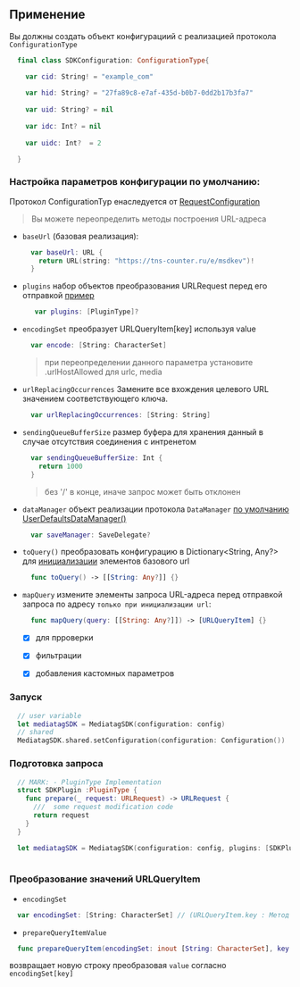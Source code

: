 
## Применение

Вы должны создать объект конфигурациий с реализацией протокола `ConfigurationType`

  ```swift
    final class SDKConfiguration: ConfigurationType{

      var cid: String! = "example_com"
      
      var hid: String? = "27fa89c8-e7af-435d-b0b7-0dd2b17b3fa7"
      
      var uid: String? = nil
      
      var idc: Int? = nil
      
      var uidc: Int?  = 2

    }
  ```
### Настройка параметров конфигурации по умолчанию:
Протокол ConfigurationTyp eнаследуется от [RequestConfiguration](./models/Configuration.swift)
> Вы можете переопределить методы построения URL-адреса

- `baseUrl` (базовая реализация):
  ```swift
    var baseUrl: URL {
      return URL(string: "https://tns-counter.ru/e/msdkev")!
    }
  ```

- `plugins`
  набор объектов преобразования URLRequest перед его отправкой [пример](/#подготовка-запроса)
  ```swift
     var plugins: [PluginType]?
  ```

- `encodingSet`
  преобразует URLQueryItem[key] используя value
  ```swift
    var encode: [String: CharacterSet]
  ```
  > при переопределении данного параметра установите .urlHostAllowed для urlc, media

- `urlReplacingOccurrences`
  Замените все вхождения целевого URL значением соответствующего ключа.
  ```swift
    var urlReplacingOccurrences: [String: String]
  ```

- `sendingQueueBufferSize`
  размер буфера для хранения данный в случае отсутствия соединения с интренетом
  ```swift
    var sendingQueueBufferSize: Int {
      return 1000
    }
  ```
  >  без '/' в конце, иначе запрос может быть отклонен

- `dataManager` 
  объект реализации протокола `DataManager` [по умолчанию UserDefaultsDataManager()](./UserDefaultsDataManager.swift)
  ```swift
    var saveManager: SaveDelegate?
  ```

- `toQuery()` 
  преобразовать конфигурацию в Dictionary<String, Any?> для [инициализации](./../#Проверка-базовых-аттрибутов) элементов базового url
  ```swift
    func toQuery() -> [[String: Any?]] {}
  ```

- `mapQuery` 
  измените элементы запроса URL-адреса перед отправкой запроса по адресу `только при инициализации url`:
  ```swift
    func mapQuery(query: [[String: Any?]]) -> [URLQueryItem] {}
  ```
   - [x] для прроверки
   - [x] фильтрации
   - [x] добавления кастомных параметров
   

### Запуск
```swift
  // user variable 
  let mediatagSDK = MediatagSDK(configuration: config)
  // shared 
  MediatagSDK.shared.setConfiguration(configuration: Configuration())
```
  
### Подготовка запроса
```swift
  // MARK: - PluginType Implementation
  struct SDKPlugin :PluginType {
    func prepare(_ request: URLRequest) -> URLRequest {
      ///  some request modification code
      return request
    }
  }

  let mediatagSDK = MediatagSDK(configuration: config, plugins: [SDKPlugin()])
  
```
### Преобразование значений URLQueryItem
- `encodingSet`
```swift
  var encodingSet: [String: CharacterSet] // (URLQueryItem.key : Метод кодирования)
```

- `prepareQueryItemValue`
```swift
  func prepareQueryItem(encodingSet: inout [String: CharacterSet], key: String, value: String?) -> String?
```
  возвращает новую строку преобразовая `value` согласно `encodingSet[key]`
